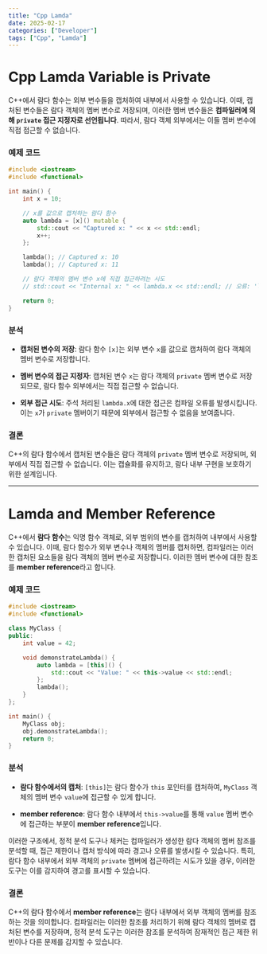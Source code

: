 ```yaml
---
title: "Cpp Lamda"
date: 2025-02-17
categories: ["Developer"]
tags: ["Cpp", "Lamda"]
---
```


# Cpp Lamda Variable is Private
C++에서 람다 함수는 외부 변수들을 캡처하여 내부에서 사용할 수 있습니다. 이때, 캡처된 변수들은 람다 객체의 멤버 변수로 저장되며, 이러한 멤버 변수들은 **컴파일러에 의해 `private` 접근 지정자로 선언됩니다**. 따라서, 람다 객체 외부에서는 이들 멤버 변수에 직접 접근할 수 없습니다.

### 예제 코드

```cpp
#include <iostream>
#include <functional>

int main() {
    int x = 10;

    // x를 값으로 캡처하는 람다 함수
    auto lambda = [x]() mutable {
        std::cout << "Captured x: " << x << std::endl;
        x++;
    };

    lambda(); // Captured x: 10
    lambda(); // Captured x: 11

    // 람다 객체의 멤버 변수 x에 직접 접근하려는 시도
    // std::cout << "Internal x: " << lambda.x << std::endl; // 오류: 'lambda'의 'x'에 접근할 수 없음

    return 0;
}
```

### 분석

- **캡처된 변수의 저장**: 람다 함수 `[x]`는 외부 변수 `x`를 값으로 캡처하여 람다 객체의 멤버 변수로 저장합니다.

- **멤버 변수의 접근 지정자**: 캡처된 변수 `x`는 람다 객체의 `private` 멤버 변수로 저장되므로, 람다 함수 외부에서는 직접 접근할 수 없습니다.

- **외부 접근 시도**: 주석 처리된 `lambda.x`에 대한 접근은 컴파일 오류를 발생시킵니다. 이는 `x`가 `private` 멤버이기 때문에 외부에서 접근할 수 없음을 보여줍니다.

### 결론

C++의 람다 함수에서 캡처된 변수들은 람다 객체의 `private` 멤버 변수로 저장되며, 외부에서 직접 접근할 수 없습니다. 이는 캡슐화를 유지하고, 람다 내부 구현을 보호하기 위한 설계입니다. 


---

# Lamda and Member Reference

C++에서 **람다 함수**는 익명 함수 객체로, 외부 범위의 변수를 캡처하여 내부에서 사용할 수 있습니다. 이때, 람다 함수가 외부 변수나 객체의 멤버를 캡처하면, 컴파일러는 이러한 캡처된 요소들을 람다 객체의 멤버 변수로 저장합니다. 이러한 멤버 변수에 대한 참조를 **member reference**라고 합니다.

### 예제 코드

```cpp
#include <iostream>
#include <functional>

class MyClass {
public:
    int value = 42;

    void demonstrateLambda() {
        auto lambda = [this]() {
            std::cout << "Value: " << this->value << std::endl;
        };
        lambda();
    }
};

int main() {
    MyClass obj;
    obj.demonstrateLambda();
    return 0;
}
```

### 분석

- **람다 함수에서의 캡처**: `[this]`는 람다 함수가 `this` 포인터를 캡처하여, `MyClass` 객체의 멤버 변수 `value`에 접근할 수 있게 합니다.

- **member reference**: 람다 함수 내부에서 `this->value`를 통해 `value` 멤버 변수에 접근하는 부분이 **member reference**입니다.

이러한 구조에서, 정적 분석 도구나 체커는 컴파일러가 생성한 람다 객체의 멤버 참조를 분석할 때, 접근 제한이나 캡처 방식에 따라 경고나 오류를 발생시킬 수 있습니다. 특히, 람다 함수 내부에서 외부 객체의 `private` 멤버에 접근하려는 시도가 있을 경우, 이러한 도구는 이를 감지하여 경고를 표시할 수 있습니다.

### 결론

C++의 람다 함수에서 **member reference**는 람다 내부에서 외부 객체의 멤버를 참조하는 것을 의미합니다. 컴파일러는 이러한 참조를 처리하기 위해 람다 객체의 멤버로 캡처된 변수를 저장하며, 정적 분석 도구는 이러한 참조를 분석하여 잠재적인 접근 제한 위반이나 다른 문제를 감지할 수 있습니다. 